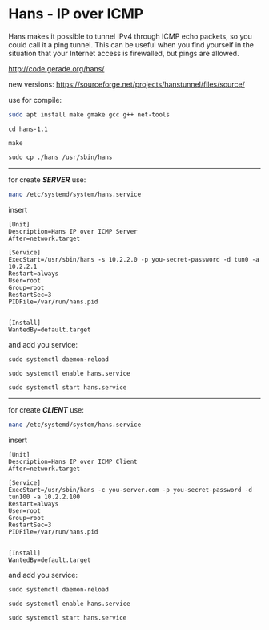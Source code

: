 Hans - IP over ICMP
===================

Hans makes it possible to tunnel IPv4 through ICMP echo packets, so you could call it a ping tunnel. This can be useful when you find yourself in the situation that your Internet access is firewalled, but pings are allowed.

http://code.gerade.org/hans/


new versions:
https://sourceforge.net/projects/hanstunnel/files/source/

use for compile:

```bash
sudo apt install make gmake gcc g++ net-tools
```
```
cd hans-1.1
```
```
make
```
```
sudo cp ./hans /usr/sbin/hans
```
___

for create ***SERVER*** use:
```bash
nano /etc/systemd/system/hans.service
```
insert
```
[Unit]
Description=Hans IP over ICMP Server
After=network.target

[Service]
ExecStart=/usr/sbin/hans -s 10.2.2.0 -p you-secret-password -d tun0 -a 10.2.2.1
Restart=always
User=root
Group=root
RestartSec=3
PIDFile=/var/run/hans.pid


[Install]
WantedBy=default.target
```
and add you service:
```
sudo systemctl daemon-reload
```
```
sudo systemctl enable hans.service
```
```
sudo systemctl start hans.service
```

___

for create ***CLIENT*** use:
```bash
nano /etc/systemd/system/hans.service
```
insert
```
[Unit]
Description=Hans IP over ICMP Client
After=network.target

[Service]
ExecStart=/usr/sbin/hans -c you-server.com -p you-secret-password -d tun100 -a 10.2.2.100
Restart=always
User=root
Group=root
RestartSec=3
PIDFile=/var/run/hans.pid


[Install]
WantedBy=default.target
```
and add you service:
```
sudo systemctl daemon-reload
```
```
sudo systemctl enable hans.service
```
```
sudo systemctl start hans.service
```
